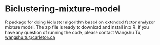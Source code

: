 # Biclustering-mixture-model
R package for doing bicluster algorithm based on extended factor analyzer mixture model. The zip file is ready to download and install into R. 
If you have any question of running the code, please contact Wangshu Tu, wangshu.tu@carleton.ca
